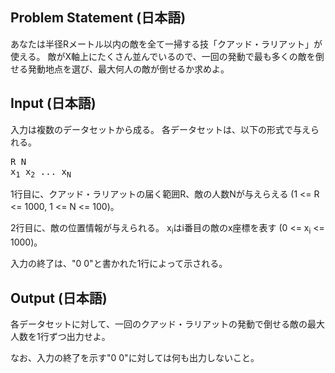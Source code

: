 Problem Statement (日本語)
--
あなたは半径Rメートル以内の敵を全て一掃する技「クアッド・ラリアット」が使える。
敵がX軸上にたくさん並んでいるので、一回の発動で最も多くの敵を倒せる発動地点を選び、最大何人の敵が倒せるか求めよ。

Input (日本語)
--
入力は複数のデータセットから成る。
各データセットは、以下の形式で与えられる。

<pre>
R N
x<sub>1</sub> x<sub>2</sub> ... x<sub>N</sub>
</pre>

1行目に、クアッド・ラリアットの届く範囲R、敵の人数Nが与えらえる (1 <= R <= 1000, 1 <= N <= 100)。

2行目に、敵の位置情報が与えられる。
x<sub>i</sub>はi番目の敵のx座標を表す (0 <= x<sub>i</sub> <= 1000)。

入力の終了は、"0 0"と書かれた1行によって示される。

Output (日本語)
--
各データセットに対して、一回のクアッド・ラリアットの発動で倒せる敵の最大人数を1行ずつ出力せよ。

なお、入力の終了を示す"0 0"に対しては何も出力しないこと。

